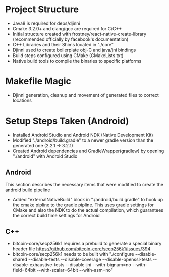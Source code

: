 # Project Structure

- Java8 is required for deps/djinni
- Cmake 3.2.0+ and clang/gcc are required for C/C++
- Initial structure created with frostney/react-native-create-library (recommended officially by facebook's documentation)
- C++ Libraries and their Shims located in "./core"
- Djinni used to create boilerplate obj-C and java/jni bindings
- Build steps configured using CMake (CMakeLists.txt)
- Native build tools to compile the binaries to specific platforms

# Makefile Magic

- Djinni generation, cleanup and movement of generated files to correct locations

# Setup Steps Taken (Android)

- Installed Android Studio and Android NDK (Native Development Kit)
- Modified "./android/build.gradle" to a newer gradle version than the generated one  (2.2.1 -> 3.2.1)
- Created Android dependencies and GradleWrapper(gradlew) by opening "./android" with Android Studio

## Android

This section describes the necessary items that were modified to create the android build pipeline

- Added "externalNativeBuild" block in "./android/build.gradle" to hook up the cmake pipline to the gradle pipline.  This uses gradle settings for CMake and also the NDK to do the actual compilation, which guarantees the correct build time settings for Android


## C++

- bitcoin-core/secp256k1 requires a prebuild to generate a special binary header file https://github.com/bitcoin-core/secp256k1/issues/394
- bitcoin-core/secp256k1 needs to be built with "./configure --disable-shared --disable-tests --disable-coverage --disable-openssl-tests --disable-exhaustive-tests --disable-jni --with-bignum=no --with-field=64bit --with-scalar=64bit --with-asm=no"